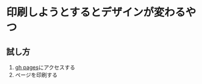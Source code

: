# 印刷しようとするとデザインが変わるやつ

## 試し方

1. [gh pages](https://macrat.github.io/printing-css-test/)にアクセスする
2. ページを印刷する
